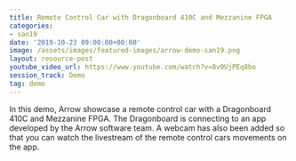 ```yaml
---
title: Remote Control Car with Dragonboard 410C and Mezzanine FPGA
categories:
- san19
date: '2019-10-23 09:00:00+00:00'
image: /assets/images/featured-images/arrow-demo-san19.png
layout: resource-post
youtube_video_url: https://www.youtube.com/watch?v=8v0UjPEq8bo
session_track: Demo
tag: demo
---
```

In this demo, Arrow showcase a remote control car with a Dragonboard 410C and Mezzanine FPGA. The Dragonboard is connecting to an app developed by the Arrow software team. A webcam has also been added so that you can watch the livestream of the remote control cars movements on the app.
